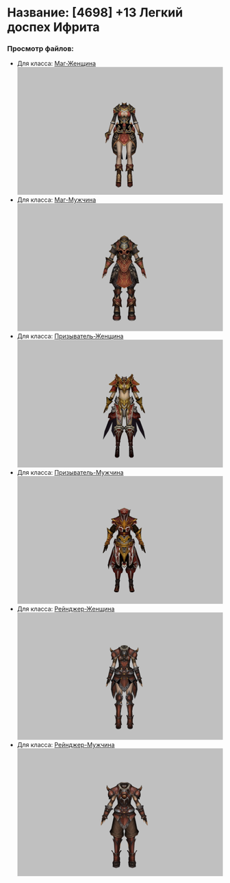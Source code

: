 # Название: [4698] +13 Легкий доспех Ифрита

### Просмотр файлов:
- Для класса: [Маг-Женщина](Маг-Женщина)
![p050020.png](Маг-Женщина/p050020.png)
- Для класса: [Маг-Мужчина](Маг-Мужчина)
![p040020.png](Маг-Мужчина/p040020.png)
- Для класса: [Призыватель-Женщина](Призыватель-Женщина)
![p090020.png](Призыватель-Женщина/p090020.png)
- Для класса: [Призыватель-Мужчина](Призыватель-Мужчина)
![p080020.png](Призыватель-Мужчина/p080020.png)
- Для класса: [Рейнджер-Женщина](Рейнджер-Женщина)
![p030020.png](Рейнджер-Женщина/p030020.png)
- Для класса: [Рейнджер-Мужчина](Рейнджер-Мужчина)
![p020020.png](Рейнджер-Мужчина/p020020.png)
